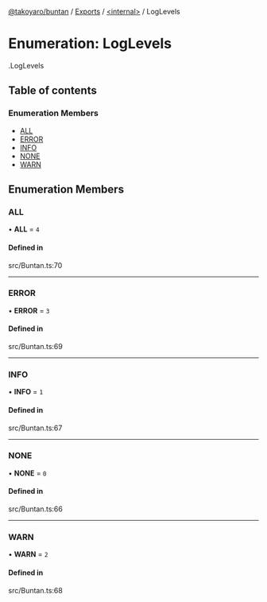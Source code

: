 [@takoyaro/buntan](../README.md) / [Exports](../modules.md) / [<internal\>](../modules/internal_.md) / LogLevels

# Enumeration: LogLevels

[<internal>](../modules/internal_.md).LogLevels

## Table of contents

### Enumeration Members

- [ALL](internal_.LogLevels.md#all)
- [ERROR](internal_.LogLevels.md#error)
- [INFO](internal_.LogLevels.md#info)
- [NONE](internal_.LogLevels.md#none)
- [WARN](internal_.LogLevels.md#warn)

## Enumeration Members

### ALL

• **ALL** = ``4``

#### Defined in

src/Buntan.ts:70

___

### ERROR

• **ERROR** = ``3``

#### Defined in

src/Buntan.ts:69

___

### INFO

• **INFO** = ``1``

#### Defined in

src/Buntan.ts:67

___

### NONE

• **NONE** = ``0``

#### Defined in

src/Buntan.ts:66

___

### WARN

• **WARN** = ``2``

#### Defined in

src/Buntan.ts:68

